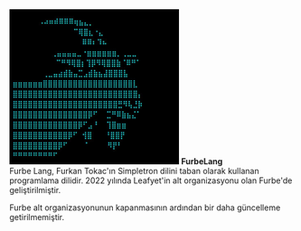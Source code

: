 <img src="logo.jpg" alt="logo" width="300"/>
<b>FurbeLang</b> <br>
Furbe Lang, Furkan Tokac'ın Simpletron dilini taban olarak kullanan programlama dilidir. 2022 yılında Leafyet'in alt organizasyonu olan Furbe'de geliştirilmiştir. 

Furbe alt organizasyonunun kapanmasının ardından bir daha güncelleme getirilmemiştir. 
